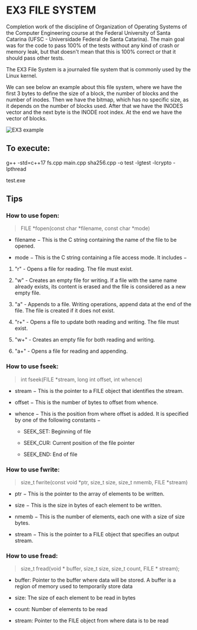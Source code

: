 # EX3 FILE SYSTEM

Completion work of the discipline of Organization of Operating Systems of the Computer Engineering course at the Federal University of Santa Catarina (UFSC - Universidade Federal de Santa Catarina). The main goal was for the code to pass 100% of the tests without any kind of crash or memory leak, but that doesn't mean that this is 100% correct or that it should pass other tests.

The EX3 File System is a journaled file system that is commonly used by the Linux kernel.

We can see below an example about this file system, where we have the first 3 bytes to define the size of a block, the number of blocks and the number of inodes. Then we have the bitmap, which has no specific size, as it depends on the number of blocks used. After that we have the INODES vector and the next byte is the INODE root index. At the end we have the vector of blocks.

![EX3 example](https://user-images.githubusercontent.com/89277770/177371213-d3d44b4b-5d40-4037-af85-2a4f804460a1.png)


## To execute:

g++ -std=c++17 fs.cpp main.cpp sha256.cpp -o test -lgtest -lcrypto -lpthread

test.exe

## Tips

### How to use fopen:

> FILE *fopen(const char *filename, const char *mode)

* filename − This is the C string containing the name of the file to be opened.

* mode − This is the C string containing a file access mode. It includes −


1. "r" - Opens a file for reading. The file must exist.

2. "w" - Creates an empty file for writing. If a file with the same name already exists, its content is erased and the file is considered as a new empty file.

3. "a" - Appends to a file. Writing operations, append data at the end of the file. The file is created if it does not exist.

4. "r+" - Opens a file to update both reading and writing. The file must exist.

5. "w+" - Creates an empty file for both reading and writing.

6. "a+" - Opens a file for reading and appending.


### How to use fseek:

>int fseek(FILE *stream, long int offset, int whence)

* stream − This is the pointer to a FILE object that identifies the stream.

* offset − This is the number of bytes to offset from whence.

* whence − This is the position from where offset is added. It is specified by one of the following constants −

  * SEEK_SET: Beginning of file
  
  * SEEK_CUR: Current position of the file pointer

  * SEEK_END: End of file

### How to use fwrite:

> size_t fwrite(const void *ptr, size_t size, size_t nmemb, FILE *stream)

* ptr − This is the pointer to the array of elements to be written.

* size − This is the size in bytes of each element to be written.

* nmemb − This is the number of elements, each one with a size of size bytes.

* stream − This is the pointer to a FILE object that specifies an output stream.


### How to use fread:

> size_t fread(void * buffer, size_t size, size_t count, FILE * stream);

* buffer: Pointer to the buffer where data will be stored. A buffer is a region of memory used to temporarily store data

* size: The size of each element to be read in bytes

* count: Number of elements to be read

* stream: Pointer to the FILE object from where data is to be read
